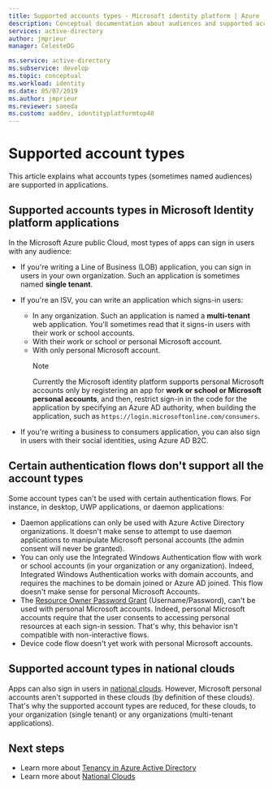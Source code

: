 ```yaml
---
title: Supported accounts types - Microsoft identity platform | Azure
description: Conceptual documentation about audiences and supported account types in applications
services: active-directory
author: jmprieur
manager: CelesteDG

ms.service: active-directory
ms.subservice: develop
ms.topic: conceptual
ms.workload: identity
ms.date: 05/07/2019
ms.author: jmprieur
ms.reviewer: saeeda
ms.custom: aaddev, identityplatformtop40
---
```


# Supported account types

This article explains what accounts types (sometimes named audiences) are supported in applications.

<!-- This section can be in an include for many of the scenarios (SPA, web app signing-in users, protecting a web API, Desktop (depending on the flows), Mobile -->

## Supported accounts types in Microsoft Identity platform applications

In the Microsoft Azure public Cloud, most types of apps can sign in users with any audience:

- If you're writing a Line of Business (LOB) application, you can sign in users in your own organization. Such an application is sometimes named **single tenant**.
- If you're an ISV, you can write an application which signs-in users:

  - In any organization. Such an application is named a **multi-tenant** web application. You'll sometimes read that it signs-in users with their work or school accounts.
  - With their work or school or personal Microsoft account.
  - With only personal Microsoft account.
    > [!NOTE]
    > Currently the Microsoft identity platform supports personal Microsoft accounts only by registering an app for **work or school or Microsoft personal accounts**, and then, restrict sign-in in the code for the application by specifying an Azure AD authority, when building the application, such as `https://login.microsoftonline.com/consumers`.

- If you're writing a business to consumers application, you can also sign in users with their social identities, using Azure AD B2C.

## Certain authentication flows don't support all the account types

Some account types can't be used with certain authentication flows. For instance, in desktop, UWP applications, or daemon applications:

- Daemon applications can only be used with Azure Active Directory organizations. It doesn't make sense to attempt to use daemon applications to manipulate Microsoft personal accounts (the admin consent will never be granted).
- You can only use the Integrated Windows Authentication flow with work or school accounts (in your organization or any organization). Indeed, Integrated Windows Authentication works with domain accounts, and requires the machines to be domain joined or Azure AD joined. This flow doesn't make sense for personal Microsoft Accounts.
- The [Resource Owner Password Grant](./v2-oauth-ropc.md) (Username/Password), can't be used with personal Microsoft accounts. Indeed, personal Microsoft accounts require that the user consents to accessing personal resources at each sign-in session. That's why, this behavior isn't compatible with non-interactive flows.
- Device code flow doesn't yet work with personal Microsoft accounts.

## Supported account types in national clouds

 Apps can also sign in users in [national clouds](authentication-national-cloud.md). However, Microsoft personal accounts aren't supported in these clouds (by definition of these clouds). That's why the supported account types are reduced, for these clouds, to your organization (single tenant) or any organizations (multi-tenant applications).

## Next steps

- Learn more about [Tenancy in Azure Active Directory](./single-and-multi-tenant-apps.md)
- Learn more about [National Clouds](./authentication-national-cloud.md)
